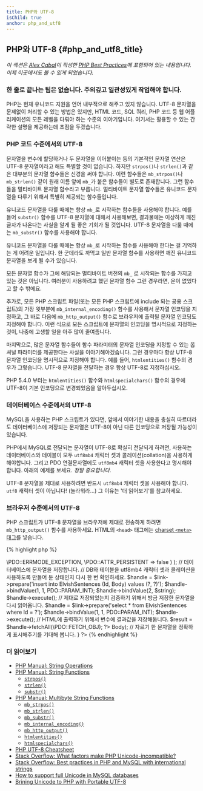 ```yaml
---
title: PHP와 UTF-8
isChild: true
anchor: php_and_utf8
---
```


## PHP와 UTF-8 {#php_and_utf8_title}

_이 섹션은 [Alex Cabal](https://alexcabal.com/)이 작성한
[PHP Best Practices](https://phpbestpractices.org/#utf-8)에 포함되어 있는 내용입니다.
이제 이곳에서도 볼 수 있게 되었습니다._

### 한 줄로 끝나는 팁은 없습니다. 주의깊고 일관성있게 작업해야 합니다.

PHP는 현재 유니코드 지원을 언어 내부적으로 해주고 있지 않습니다. UTF-8 문자열을 문제없이 
처리할 수 있는 방법은 있지만, HTML 코드, SQL 쿼리, PHP 코드 등 웹 어플리케이션의 모든 
레벨을 다뤄야 하는 수준의 이야기입니다. 여기서는 활용할 수 있는 간략한 설명을 제공하는데 초점을 
두겠습니다.

### PHP 코드 수준에서의 UTF-8

문자열을 변수에 할당하거나 두 문자열을 이어붙이는 등의 기본적인 문자열 연산은 UTF-8 문자열이라고
해도 특별할 것이 없습니다. 하지만 `strpos()`나 `strlen()`과 같은 대부분의 문자열
함수들은 신경을 써야 합니다. 이런 함수들은 `mb_strpos()`나 `mb_strlen()` 같이
원래 이름 앞에 `mb_`가 붙은 함수들이 별도로 존재합니다. 그런 함수들을 멀티바이트 문자열 함수라고
부릅니다. 멀티바이트 문자열 함수들은 유니코드 문자열을 다루기 위해서 특별히 제공되는 함수들입니다.

유니코드 문자열을 다룰 때에는 항상 `mb_`로 시작하는 함수들을 사용해야 합니다. 예를 들어
`substr()` 함수를 UTF-8 문자열에 대해서 사용해보면, 결과물에는 이상하게 깨진 글자가
나온다는 사실을 알게 될 좋은 기회가 될 것입니다. UTF-8 문자열을 다룰 때에는 
`mb_substr()` 함수를 사용해야 합니다.

유니코드 문자열을 다룰 때에는 항상 `mb_`로 시작하는 함수를 사용해야 한다는 걸 기억하는 게 
어려운 일입니다. 한 군데라도 까먹고 일반 문자열 함수를 사용하면 깨진 유니코드 문자열을 보게 될 수가
있습니다.

모든 문자열 함수가 그에 해당되는 멀티바이트 버전의 `mb_` 로 시작되는 함수를 가지고 있는 것은 
아닙니다. 여러분이 사용하려고 했던 문자열 함수 그런 경우라면, 운이 없었다고 할 수 밖에요.

추가로, 모든 PHP 스크립트 파일(또는 모든 PHP 스크립트에 include 되는 공용 스크립트)의 
가장 윗부분에 `mb_internal_encoding()` 함수를 사용해서 문자열 인코딩을 지정하고, 그 바로 
다음에 `mb_http_output()` 함수로 브라우저에 출력될 문자열 인코딩도 지정해야 합니다. 이런 
식으로 모든 스크립트에 문자열의 인코딩을 명시적으로 지정하는 것이, 나중에 고생할 일을 아주
많이 줄여줍니다.

마지막으로, 많은 문자열 함수들이 함수 파라미터의 문자열 인코딩을 지정할 수 있는 옵셔널 파라미터를
제공한다는 사실을 이야기해야겠습니다. 그런 경우마다 항상 UTF-8 문자열 인코딩을 명시적으로
지정해야 합니다. 예를 들어, `htmlentities()` 함수의 경우가 그렇습니다. UTF-8 문자열을 전달하는 
경우 항상 UTF-8로 지정하십시오.

PHP 5.4.0 부터는  `htmlentities()` 함수와 `htmlspecialchars()` 함수의 경우에 
UTF-8이 기본 인코딩으로 변경되었음을 알아두십시오.


### 데이터베이스 수준에서의 UTF-8

MySQL을 사용하는 PHP 스크립트가 있다면, 앞에서 이야기한 내용을 충실히 따르더라도 
데이터베이스에 저장되는 문자열은 UTF-8이 아닌 다른 인코딩으로 저장될 가능성이 있습니다. 

PHP에서 MySQL로 전달되는 문자열이 UTF-8로 확실히 전달되게 하려면, 사용하는 데이터베이스와
테이블이 모두 `utf8mb4` 캐릭터 셋과 콜레이션(collation)을 사용하게 해야합니다.
그리고 PDO 연결문자열에도 `utf8mb4` 캐릭터 셋을 사용한다고 명시해야 합니다. 아래의 
예제를 보세요. _정말 중요합니다_.

UTF-8 문자열을 제대로 사용하려면 반드시 `utf8mb4` 캐릭터 셋을 사용해야 합니다.
`utf8` 캐릭터 셋이 아닙니다! (놀라워라...) 그 이유는 '더 읽어보기'를 참고하세요.

### 브라우저 수준에서의 UTF-8

PHP 스크립트가 UTF-8 문자열을 브라우저에 제대로 전송하게 하려면 `mb_http_output()`
함수를 사용하세요. HTML의 `<head>` 태그에는 [charset `<meta>` 태그](http://htmlpurifier.org/docs/enduser-utf8.html)를 넣습니다.

{% highlight php %}
<?php
// 이 스크립트 파일의 끝까지 UTF-8 문자열을 사용할 것임을 PHP에게 알려줍니다.
mb_internal_encoding('UTF-8');

// UTF-8 문자열을 브라우저에 전송하려고 한다고 PHP에게 알려줍니다.
mb_http_output('UTF-8');
 
// UTF-8 테스트용 문자열
$string = 'Êl síla erin lû e-govaned vîn.';
 
// 멀티바이트 문자열 함수를 사용해서 문자열 자르기를 합니다.
$string = mb_substr($string, 0, 15);
 
// 자르기 해서 새로 만들어진 문자열을 데이터베이스에 저장하기 위해서 일단 접속을 합니다.
// 더 많은 정보를 얻으려면 이 문서의 PDO 관련 내용을 참고하세요.
// `charset=utf8mb4` 로 지정하고 있다는 점을 유의하세요!
$link = new \PDO(   
                    'mysql:host=your-hostname;dbname=your-db;charset=utf8mb4',
                    'your-username',
                    'your-password',
                    array(
                        \PDO::ATTR_ERRMODE => \PDO::ERRMODE_EXCEPTION,
                        \PDO::ATTR_PERSISTENT => false
                    )
                );
 
// 데이터베이스에 문자열을 저장합니다.
// DB와 테이블을 utf8mb4 캐릭터 셋과 콜레이션을 사용하도록 만들어 둔 상태인지 다시 한 번 확인하세요.
$handle = $link->prepare('insert into ElvishSentences (Id, Body) values (?, ?)');
$handle->bindValue(1, 1, PDO::PARAM_INT);
$handle->bindValue(2, $string);
$handle->execute();
 
// 제대로 저장되었는지 검증하기 위해서 방금 저장한 문자열을 다시 읽어옵니다.
$handle = $link->prepare('select * from ElvishSentences where Id = ?');
$handle->bindValue(1, 1, PDO::PARAM_INT);
$handle->execute();
 
// HTML에 출력하기 위해서 변수에 결과값을 저장해둡니다.
$result = $handle->fetchAll(\PDO::FETCH_OBJ);
?><!doctype html>
<html>
    <head>
        <meta charset="UTF-8" />
        <title>UTF-8 test page</title>
    </head>
    <body>
        <?php
        foreach($result as $row){
            print($row->Body);  // 자르기 한 문자열을 정확하게 표시해주기를 기대해 봅니다.
        }
        ?>
    </body>
</html>
{% endhighlight %}

### 더 읽어보기

* [PHP Manual: String Operations](http://php.net/manual/en/language.operators.string.php)
* [PHP Manual: String Functions](http://php.net/manual/en/ref.strings.php)
    * [`strpos()`](http://php.net/manual/en/function.strpos.php)
    * [`strlen()`](http://php.net/manual/en/function.strlen.php)
    * [`substr()`](http://php.net/manual/en/function.substr.php)
* [PHP Manual: Multibyte String Functions](http://php.net/manual/en/ref.mbstring.php)
    * [`mb_strpos()`](http://php.net/manual/en/function.mb-strpos.php)
    * [`mb_strlen()`](http://php.net/manual/en/function.mb-strlen.php)
    * [`mb_substr()`](http://php.net/manual/en/function.mb-substr.php)
    * [`mb_internal_encoding()`](http://php.net/manual/en/function.mb-internal-encoding.php)
    * [`mb_http_output()`](http://php.net/manual/en/function.mb-http-output.php)
    * [`htmlentities()`](http://php.net/manual/en/function.htmlentities.php)
    * [`htmlspecialchars()`](http://www.php.net/manual/en/function.htmlspecialchars.php)
* [PHP UTF-8 Cheatsheet](http://blog.loftdigital.com/blog/php-utf-8-cheatsheet)
* [Stack Overflow: What factors make PHP Unicode-incompatible?](http://stackoverflow.com/questions/571694/what-factors-make-php-unicode-incompatible)
* [Stack Overflow: Best practices in PHP and MySQL with international strings](http://stackoverflow.com/questions/140728/best-practices-in-php-and-mysql-with-international-strings)
* [How to support full Unicode in MySQL databases](http://mathiasbynens.be/notes/mysql-utf8mb4)
* [Brining Unicode to PHP with Portable UTF-8](http://www.sitepoint.com/bringing-unicode-to-php-with-portable-utf8/)

